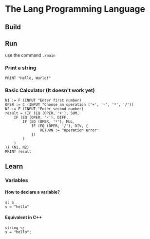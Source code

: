 # The Lang Programming Language
## Build
## Run
use the command
`./main`
### Print a string
```
PRINT "Hello, World!"
```
### Basic Calculator (It doesn't work yet)
```
N1 := F (INPUT "Enter first number)
OPER := C (INPUT "Choose an operation ('+', '-', '*', '/'))
N2 := F (INPUT "Enter second number)
result = (IF (EQ (OPER, '+'), SUM,
    IF (EQ (OPER, '-'), DIFF,
        IF (EQ (OPER, '*'), MUL,
            IF (EQ (OPER, '/'), DIV, {
                RETURN := "Operation error"
            })
        )
    )
)) (N1, N2)
PRINT result
```
## Learn
### Variables
#### How to declare a variable?
```
s: S
s = "hello"
```
#### Equivalent in C++
```
string s;
s = "hello";
```